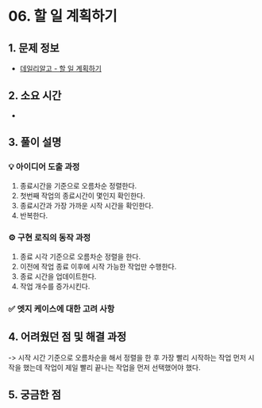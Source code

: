 # 06. 할 일 계획하기

## 1. 문제 정보
- [데일리알고 - 할 일 계획하기](https://dailyalgo.kr/ko/problems/186)

## 2. 소요 시간
- 

## 3. 풀이 설명
### 💡 아이디어 도출 과정
1. 종료시간을 기준으로 오름차순 정렬한다.
2. 첫번째 작업의 종료시간이 몇인지 확인한다.
3. 종료시간과 가장 가까운 시작 시간을 확인한다.
4. 반복한다.

### ⚙️ 구현 로직의 동작 과정
1. 종료 시각 기준으로 오름차순 정렬을 한다.
2. 이전에 작업 종료 이후에 시작 가능한 작업만 수행한다.
3. 종료 시간을 업데이트한다.
4. 작업 개수를 증가시킨다.

### ✅ 엣지 케이스에 대한 고려 사항

## 4. 어려웠던 점 및 해결 과정
-> 시작 시간 기준으로 오름차순을 해서 정렬을 한 후 가장 빨리 시작하는 작업 먼저 시작을 했는데 작업이 제일 빨리 끝나는 작업을 먼저 선택했어야 했다.

## 5. 궁금한 점

